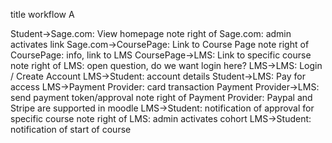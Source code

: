 title workflow A

Student->Sage.com: View homepage
note right of Sage.com: admin activates link
Sage.com->CoursePage: Link to Course Page
note right of CoursePage: info, link to LMS
CoursePage->LMS: Link to specific course
note right of LMS: open question, do we want login here?
LMS->LMS: Login / Create Account
LMS->Student: account details
Student->LMS: Pay for access
LMS->Payment Provider: card transaction
Payment Provider->LMS: send payment token/approval
note right of Payment Provider: Paypal and Stripe are supported in moodle
LMS->Student: notification of approval for specific course
note right of LMS: admin activates cohort
LMS->Student: notification of start of course
